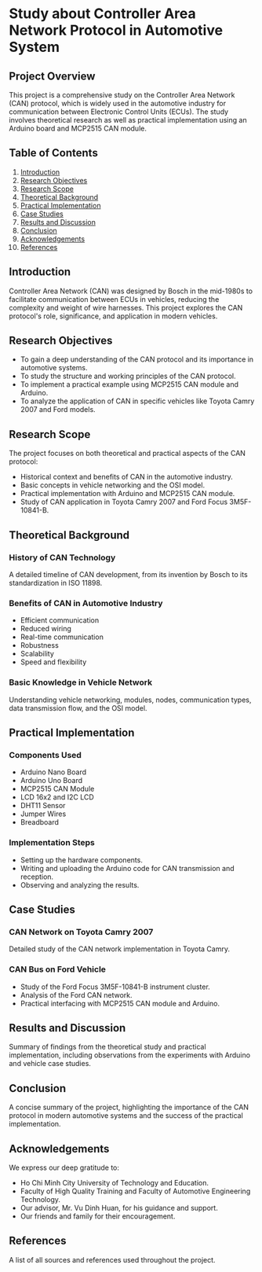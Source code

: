 # Study about Controller Area Network Protocol in Automotive System

## Project Overview
This project is a comprehensive study on the Controller Area Network (CAN) protocol, which is widely used in the automotive industry for communication between Electronic Control Units (ECUs). The study involves theoretical research as well as practical implementation using an Arduino board and MCP2515 CAN module.

## Table of Contents
1. [Introduction](#introduction)
2. [Research Objectives](#research-objectives)
3. [Research Scope](#research-scope)
4. [Theoretical Background](#theoretical-background)
5. [Practical Implementation](#practical-implementation)
6. [Case Studies](#case-studies)
7. [Results and Discussion](#results-and-discussion)
8. [Conclusion](#conclusion)
9. [Acknowledgements](#acknowledgements)
10. [References](#references)

## Introduction
Controller Area Network (CAN) was designed by Bosch in the mid-1980s to facilitate communication between ECUs in vehicles, reducing the complexity and weight of wire harnesses. This project explores the CAN protocol's role, significance, and application in modern vehicles.

## Research Objectives
- To gain a deep understanding of the CAN protocol and its importance in automotive systems.
- To study the structure and working principles of the CAN protocol.
- To implement a practical example using MCP2515 CAN module and Arduino.
- To analyze the application of CAN in specific vehicles like Toyota Camry 2007 and Ford models.

## Research Scope
The project focuses on both theoretical and practical aspects of the CAN protocol:
- Historical context and benefits of CAN in the automotive industry.
- Basic concepts in vehicle networking and the OSI model.
- Practical implementation with Arduino and MCP2515 CAN module.
- Study of CAN application in Toyota Camry 2007 and Ford Focus 3M5F-10841-B.

## Theoretical Background
### History of CAN Technology
A detailed timeline of CAN development, from its invention by Bosch to its standardization in ISO 11898.

### Benefits of CAN in Automotive Industry
- Efficient communication
- Reduced wiring
- Real-time communication
- Robustness
- Scalability
- Speed and flexibility

### Basic Knowledge in Vehicle Network
Understanding vehicle networking, modules, nodes, communication types, data transmission flow, and the OSI model.

## Practical Implementation
### Components Used
- Arduino Nano Board
- Arduino Uno Board
- MCP2515 CAN Module
- LCD 16x2 and I2C LCD
- DHT11 Sensor
- Jumper Wires
- Breadboard

### Implementation Steps
- Setting up the hardware components.
- Writing and uploading the Arduino code for CAN transmission and reception.
- Observing and analyzing the results.

## Case Studies
### CAN Network on Toyota Camry 2007
Detailed study of the CAN network implementation in Toyota Camry.

### CAN Bus on Ford Vehicle
- Study of the Ford Focus 3M5F-10841-B instrument cluster.
- Analysis of the Ford CAN network.
- Practical interfacing with MCP2515 CAN module and Arduino.

## Results and Discussion
Summary of findings from the theoretical study and practical implementation, including observations from the experiments with Arduino and vehicle case studies.

## Conclusion
A concise summary of the project, highlighting the importance of the CAN protocol in modern automotive systems and the success of the practical implementation.

## Acknowledgements
We express our deep gratitude to:
- Ho Chi Minh City University of Technology and Education.
- Faculty of High Quality Training and Faculty of Automotive Engineering Technology.
- Our advisor, Mr. Vu Dinh Huan, for his guidance and support.
- Our friends and family for their encouragement.

## References
A list of all sources and references used throughout the project.


